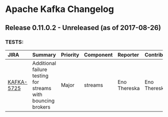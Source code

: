 
<!---
# Licensed to the Apache Software Foundation (ASF) under one
# or more contributor license agreements.  See the NOTICE file
# distributed with this work for additional information
# regarding copyright ownership.  The ASF licenses this file
# to you under the Apache License, Version 2.0 (the
# "License"); you may not use this file except in compliance
# with the License.  You may obtain a copy of the License at
#
#     http://www.apache.org/licenses/LICENSE-2.0
#
# Unless required by applicable law or agreed to in writing, software
# distributed under the License is distributed on an "AS IS" BASIS,
# WITHOUT WARRANTIES OR CONDITIONS OF ANY KIND, either express or implied.
# See the License for the specific language governing permissions and
# limitations under the License.
-->
# Apache Kafka Changelog

## Release 0.11.0.2 - Unreleased (as of 2017-08-26)



### TESTS:

| JIRA | Summary | Priority | Component | Reporter | Contributor |
|:---- |:---- | :--- |:---- |:---- |:---- |
| [KAFKA-5725](https://issues.apache.org/jira/browse/KAFKA-5725) | Additional failure testing for streams with bouncing brokers |  Major | streams | Eno Thereska | Eno Thereska |


